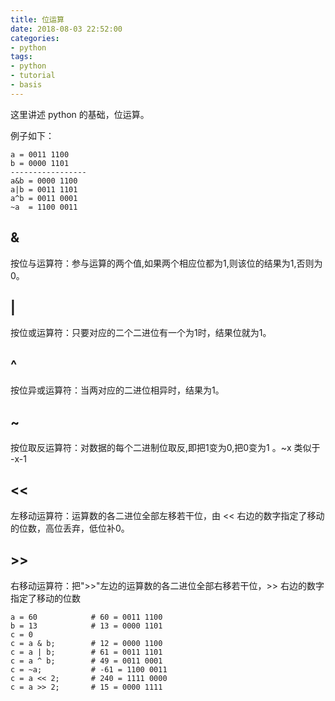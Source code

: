 ```yaml
---
title: 位运算
date: 2018-08-03 22:52:00
categories:
- python
tags:
- python
- tutorial
- basis
---
```

这里讲述 python 的基础，位运算。

<!-- more -->

例子如下：
	
	a = 0011 1100
	b = 0000 1101
	-----------------
	a&b = 0000 1100
	a|b = 0011 1101
	a^b = 0011 0001
	~a  = 1100 0011
	
## &

按位与运算符：参与运算的两个值,如果两个相应位都为1,则该位的结果为1,否则为0。

## |

按位或运算符：只要对应的二个二进位有一个为1时，结果位就为1。

## ^

按位异或运算符：当两对应的二进位相异时，结果为1。

## ~

按位取反运算符：对数据的每个二进制位取反,即把1变为0,把0变为1 。~x 类似于 -x-1

## <<

左移动运算符：运算数的各二进位全部左移若干位，由 << 右边的数字指定了移动的位数，高位丢弃，低位补0。

## >>

右移动运算符：把">>"左边的运算数的各二进位全部右移若干位，>> 右边的数字指定了移动的位数

	a = 60            # 60 = 0011 1100 
	b = 13            # 13 = 0000 1101 
	c = 0
	c = a & b;        # 12 = 0000 1100
	c = a | b;        # 61 = 0011 1101 
	c = a ^ b;        # 49 = 0011 0001
	c = ~a;           # -61 = 1100 0011
	c = a << 2;       # 240 = 1111 0000
	c = a >> 2;       # 15 = 0000 1111


